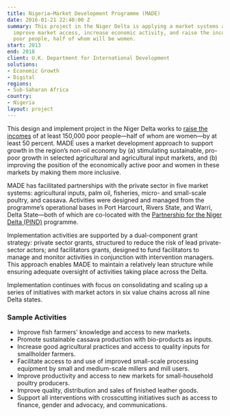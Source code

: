 ```yaml
---
title: Nigeria—Market Development Programme (MADE)
date: 2016-01-21 22:40:00 Z
summary: This project in the Niger Delta is applying a market systems approach to
  improve market access, increase economic activity, and raise the incomes of 150,000
  poor people, half of whom will be women.
start: 2013
end: 2018
client: U.K. Department for International Development
solutions:
- Economic Growth
- Digital
regions:
- Sub-Saharan Africa
country:
- Nigeria
layout: project
---
```


This design and implement project in the Niger Delta works to [raise the incomes](https://www.thisdaylive.com/index.php/2017/11/30/fighting-hunger/) of at least 150,000 poor people—half of whom are women—by at least 50 percent. MADE uses a market development approach to support growth in the region’s non-oil economy by (a) stimulating sustainable, pro-poor growth in selected agricultural and agricultural input markets, and (b) improving the position of the economically active poor and women in these markets by making them more inclusive.

MADE has facilitated partnerships with the private sector in five market systems: agricultural inputs, palm oil, fisheries, micro- and small-scale poultry, and cassava. Activities were designed and managed from the programme’s operational bases in Port Harcourt, Rivers State, and Warri, Delta State—both of which are co-located with the [Partnership for the Niger Delta (PIND)](https://www.dai.com/our-work/projects/nigeria-foundation-partnership-initiatives-niger-delta-pind) programme. 

Implementation activities are supported by a dual-component grant strategy: private sector grants, structured to reduce the risk of lead private-sector actors; and facilitators grants, designed to fund facilitators to manage and monitor activities in conjunction with intervention managers. This approach enables MADE to maintain a relatively lean structure while ensuring adequate oversight of activities taking place across the Delta.

Implementation continues with focus on consolidating and scaling up a series of initiatives with market actors in six value chains across all nine Delta states.

### Sample Activities
* Improve fish farmers' knowledge and access to new markets.
* Promote sustainable cassava production with bio-products as inputs.
* Increase good agricultural practices and access to quality inputs for smallholder farmers.
* Facilitate access to and use of improved small-scale processing equipment  by small and medium-scale millers and mill users.
* Improve productivity and access to new markets for small-household poultry producers.
* Improve quality, distribution and sales of finished leather goods.
* Support all interventions with crosscutting initiatives such as access to finance, gender and advocacy, and communications.